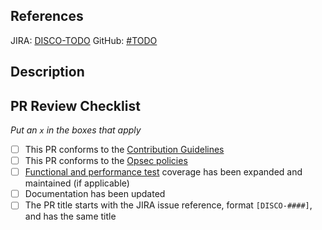 ## References

JIRA: [DISCO-TODO](https://mozilla-hub.atlassian.net/browse/DISCO-TODO)
GitHub: [#TODO](https://github.com/mozilla-services/contile/issues/TODO)

## Description
<!-- Detail the purpose and impact of this PR, along with any other relevant information including: change highlights, screenshots, test instructions, etc .... -->



## PR Review Checklist

_Put an `x` in the boxes that apply_

- [ ] This PR conforms to the [Contribution Guidelines](https://github.com/mozilla-services/contile/blob/main/CONTRIBUTING.md)
- [ ] This PR conforms to the [Opsec policies](https://github.com/mozilla-services/websec-check)
- [ ] [Functional and performance test](https://github.com/mozilla-services/contile/tree/main/test-engineering) coverage has been expanded and maintained (if applicable)
- [ ] Documentation has been updated
- [ ] The PR title starts with the JIRA issue reference, format `[DISCO-####]`, and has the same title
